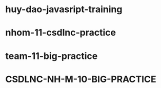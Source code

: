 # huy-dao-javasript-training
# nhom-11-csdlnc-practice
# team-11-big-practice
# CSDLNC-NH-M-10-BIG-PRACTICE
